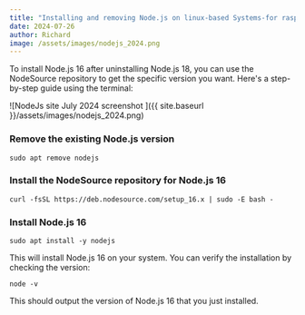 ```yaml
---
title: "Installing and removing Node.js on linux-based Systems-for raspberry pi 4B "
date: 2024-07-26
author: Richard
image: /assets/images/nodejs_2024.png
---
```



To install Node.js 16 after uninstalling Node.js 18, you can use the NodeSource repository to get the specific version you want. Here's a step-by-step guide using the terminal:

![NodeJs site July 2024 screenshot ]({{ site.baseurl }}/assets/images/nodejs_2024.png)

### Remove the existing Node.js version

```
sudo apt remove nodejs
```

### Install the NodeSource repository for Node.js 16

```
curl -fsSL https://deb.nodesource.com/setup_16.x | sudo -E bash -
```

### Install Node.js 16

```
sudo apt install -y nodejs
```

This will install Node.js 16 on your system. You can verify the installation by checking the version:

```
node -v
```

This should output the version of Node.js 16 that you just installed.